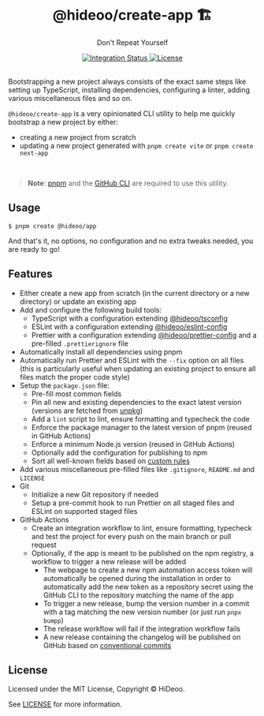 <div align="center">
  <h1>@hideoo/create-app 🏗️</h1>
  <p>Don't Repeat Yourself</p>
</div>

<div align="center">
  <a href="https://github.com/HiDeoo/create-app/actions/workflows/integration.yml">
    <img alt="Integration Status" src="https://github.com/HiDeoo/create-app/actions/workflows/integration.yml/badge.svg" />
  </a>
  <a href="https://github.com/HiDeoo/create-app/blob/main/LICENSE">
    <img alt="License" src="https://badgen.net/github/license/HiDeoo/create-app" />
  </a>
  <br />
  <br />
</div>

Bootstrapping a new project always consists of the exact same steps like setting up TypeScript, installing dependencies, configuring a linter, adding various miscellaneous files and so on.

`@hideoo/create-app` is a very opinionated CLI utility to help me quickly bootstrap a new project by either:

- creating a new project from scratch
- updating a new project generated with `pnpm create vite` or `pnpm create next-app`

<br />

> **Note**: [pnpm](https://pnpm.io) and the [GitHub CLI](https://cli.github.com) are required to use this utility.

## Usage

```shell
$ pnpm create @hideoo/app
```

And that's it, no options, no configuration and no extra tweaks needed, you are ready to go!

## Features

- Either create a new app from scratch (in the current directory or a new directory) or update an existing app
- Add and configure the following build tools:
  - TypeScript with a configuration extending [@hideoo/tsconfig](https://github.com/HiDeoo/tsconfig)
  - ESLint with a configuration extending [@hideoo/eslint-config](https://github.com/HiDeoo/eslint-config)
  - Prettier with a configuration extending [@hideoo/prettier-config](https://github.com/HiDeoo/prettier-config) and a pre-filled `.prettierignore` file
- Automatically install all dependencies using pnpm
- Automatically run Prettier and ESLint with the `--fix` option on all files (this is particularly useful when updating an existing project to ensure all files match the proper code style)
- Setup the `package.json` file:
  - Pre-fill most common fields
  - Pin all new and existing dependencies to the exact latest version (versions are fetched from [unpkg](https://unpkg.com))
  - Add a `lint` script to lint, ensure formatting and typecheck the code
  - Enforce the package manager to the latest version of pnpm (reused in GitHub Actions)
  - Enforce a minimum Node.js version (reused in GitHub Actions)
  - Optionally add the configuration for publishing to npm
  - Sort all well-known fields based on [custom rules](blob/main/src/config.ts#L10)
- Add various miscellaneous pre-filled files like `.gitignore`, `README.md` and `LICENSE`
- Git
  - Initialize a new Git repository if needed
  - Setup a pre-commit hook to run Prettier on all staged files and ESLint on supported staged files
- GitHub Actions
  - Create an integration workflow to lint, ensure formatting, typecheck and test the project for every push on the main branch or pull request
  - Optionally, if the app is meant to be published on the npm registry, a workflow to trigger a new release will be added
    - The webpage to create a new npm automation access token will automatically be opened during the installation in order to automatically add the new token as a repository secret using the GitHub CLI to the repository matching the name of the app
    - To trigger a new release, bump the version number in a commit with a tag matching the new version number (or just run `pnpx bumpp`)
    - The release workflow will fail if the integration workflow fails
    - A new release containing the changelog will be published on GitHub based on [conventional commits](https://www.conventionalcommits.org)

## License

Licensed under the MIT License, Copyright © HiDeoo.

See [LICENSE](https://github.com/HiDeoo/create-app/blob/main/LICENSE) for more information.
